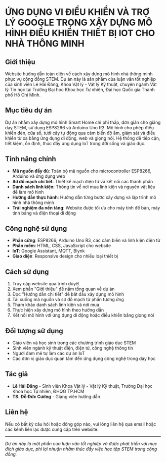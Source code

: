 # ỨNG DỤNG VI ĐIỀU KHIỂN VÀ TRỢ LÝ GOOGLE TRONG XÂY DỰNG MÔ HÌNH ĐIỀU KHIỂN THIẾT BỊ IOT CHO NHÀ THÔNG MINH

## Giới thiệu

Website hướng dẫn toàn diện về cách xây dựng mô hình nhà thông minh phục vụ cộng đồng STEM. Dự án này là sản phẩm của luận văn tốt nghiệp của sinh viên Lê Hải Đăng, Khoa Vật lý - Vật lý Kỹ thuật, chuyên ngành Vật lý Tin học tại Trường Đại học Khoa học Tự nhiên, Đại học Quốc gia Thành phố Hồ Chí Minh.

## Mục tiêu dự án

Dự án nhằm xây dựng mô hình Smart Home chi phí thấp, đơn giản cho giảng dạy STEM, sử dụng ESP8266 và Arduino Uno R3. Mô hình cho phép điều khiển đèn, cửa sổ, tưới cây tự động qua cảm biến độ ẩm, giám sát và điều khiển từ xa bằng ứng dụng di động, web và giọng nói. Hệ thống dễ tiếp cận, tiết kiệm, ổn định, thúc đẩy ứng dụng IoT trong đời sống và giáo dục.

## Tính năng chính

- **Mã nguồn đầy đủ**: Toàn bộ mã nguồn cho microcontroller ESP8266, Arduino và ứng dụng web
- **Sơ đồ mạch chi tiết**: Thiết kế mạch điện tử và kết nối các thành phần
- **Danh sách linh kiện**: Thông tin về nơi mua linh kiện và nguyên vật liệu để làm mô hình
- **Hướng dẫn thực hành**: Hướng dẫn từng bước xây dựng và lập trình mô hình nhà thông minh
- **Trải nghiệm đa nền tảng**: Website được tối ưu cho máy tính để bàn, máy tính bảng và điện thoại di động

## Công nghệ sử dụng

- **Phần cứng**: ESP8266, Arduino Uno R3, các cảm biến và linh kiện điện tử
- **Phần mềm**: HTML, CSS, JavaScript cho website
- **IoT**: Google Assistant, MQTT, Blynk
- **Giao diện**: Responsive design cho nhiều loại thiết bị

## Cách sử dụng

1. Truy cập website qua trình duyệt
2. Xem phần "Giới thiệu" để nắm tổng quan về dự án
3. Đọc "Hướng dẫn chi tiết" để bắt đầu xây dựng mô hình
4. Tải xuống mã nguồn và sơ đồ mạch từ phần tương ứng
5. Tham khảo danh sách linh kiện và nơi mua
6. Thực hiện xây dựng mô hình theo hướng dẫn
7. Kết nối mô hình với ứng dụng di động hoặc điều khiển bằng giọng nói

## Đối tượng sử dụng

- Giáo viên và học sinh trong các chương trình giáo dục STEM
- Sinh viên ngành kỹ thuật điện, điện tử, công nghệ thông tin
- Người đam mê tự làm các dự án IoT
- Các đơn vị giáo dục quan tâm đến ứng dụng công nghệ trong dạy học

## Tác giả

- **Lê Hải Đăng** - Sinh viên Khoa Vật lý - Vật lý Kỹ thuật, Trường Đại học Khoa học Tự nhiên, ĐHQG TP.HCM
- **TS. Đỗ Đức Cường** - Giảng viên hướng dẫn

## Liên hệ

Nếu có bất kỳ câu hỏi hoặc đóng góp nào, vui lòng liên hệ qua email hoặc các kênh liên lạc được cung cấp trên website.

---

*Dự án này là một phần của luận văn tốt nghiệp và được phát triển với mục đích giáo dục, phi lợi nhuận nhằm thúc đẩy việc học tập STEM trong cộng đồng.* 
